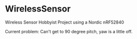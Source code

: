 # WirelessSensor
Wireless Sensor Hobbyist Project using a Nordic nRF52840

Current problem:  Can't get to 90 degree pitch, yaw is a
little off.


